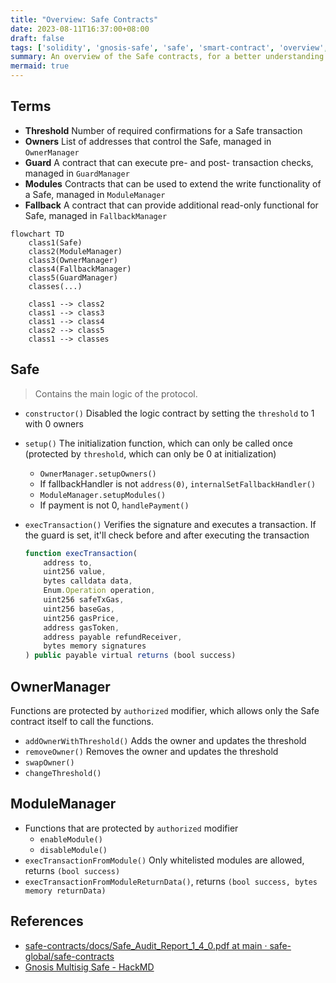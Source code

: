 ```yaml
---
title: "Overview: Safe Contracts"
date: 2023-08-11T16:37:00+08:00
draft: false
tags: ['solidity', 'gnosis-safe', 'safe', 'smart-contract', 'overview', 'learning-note']
summary: An overview of the Safe contracts, for a better understanding.
mermaid: true
---
```


## Terms

- **Threshold** Number of required confirmations for a Safe transaction
- **Owners** List of addresses that control the Safe, managed in `OwnerManager`
- **Guard** A contract that can execute pre- and post- transaction checks, managed in `GuardManager`
- **Modules** Contracts that can be used to extend the write functionality of a Safe, managed in `ModuleManager`
- **Fallback** A contract that can provide additional read-only functional for Safe, managed in `FallbackManager`

```mermaid
flowchart TD
    class1(Safe)
    class2(ModuleManager)
    class3(OwnerManager)
    class4(FallbackManager)
    class5(GuardManager)
    classes(...)

    class1 --> class2
    class1 --> class3
    class1 --> class4
    class2 --> class5
    class1 --> classes
```

## Safe

> Contains the main logic of the protocol.

- `constructor()` Disabled the logic contract by setting the `threshold` to 1 with 0 owners
- `setup()` The initialization function, which can only be called once (protected by `threshold`, which can only be 0 at initialization)
    - `OwnerManager.setupOwners()`
    - If fallbackHandler is not `address(0)`, `internalSetFallbackHandler()`
    - `ModuleManager.setupModules()`
    - If payment is not 0, `handlePayment()`
- `execTransaction()` Verifies the signature and executes a transaction. If the guard is set, it'll check before and after executing the transaction

    ```js
    function execTransaction(
        address to,
        uint256 value,
        bytes calldata data,
        Enum.Operation operation,
        uint256 safeTxGas,
        uint256 baseGas,
        uint256 gasPrice,
        address gasToken,
        address payable refundReceiver,
        bytes memory signatures
    ) public payable virtual returns (bool success)
    ```

## OwnerManager

Functions are protected by `authorized` modifier, which allows only the Safe contract itself to call the functions.

- `addOwnerWithThreshold()` Adds the owner and updates the threshold
- `removeOwner()` Removes the owner and updates the threshold
- `swapOwner()`
- `changeThreshold()`

## ModuleManager

- Functions that are protected by `authorized` modifier
    - `enableModule()`
    - `disableModule()`
- `execTransactionFromModule()` Only whitelisted modules are allowed, returns `(bool success)`
- `execTransactionFromModuleReturnData()`, returns `(bool success, bytes memory returnData)`

## References

- [safe-contracts/docs/Safe_Audit_Report_1_4_0.pdf at main · safe-global/safe-contracts](https://github.com/safe-global/safe-contracts/blob/main/docs/Safe_Audit_Report_1_4_0.pdf)
- [Gnosis Multisig Safe - HackMD](https://hackmd.io/@kyzooghost/HJMi2Nllq?print-pdf#/)